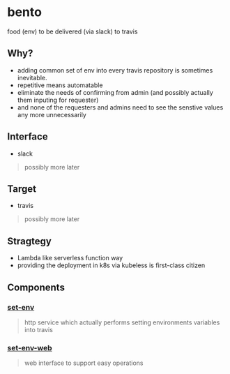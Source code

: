 # bento
food (env) to be delivered (via slack) to travis

## Why?
- adding common set of env into every travis repository is sometimes inevitable.
- repetitive means automatable
- eliminate the needs of confirming from admin (and possibly actually them inputing for requester)
- and none of the requesters and admins need to see the senstive values any more unnecessarily

## Interface
- slack
> possibly more later

## Target
- travis
> possibly more later

## Stragtegy
- Lambda like serverless function way
- providing the deployment in k8s via kubeless is first-class citizen

## Components
### [set-env](functions/set-env)
> http service which actually performs setting environments variables into travis

### [set-env-web](functions/set-env)
> web interface to support easy operations
